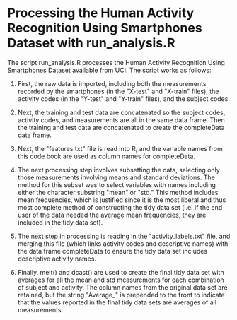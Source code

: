 Processing the Human Activity Recognition Using Smartphones Dataset with run_analysis.R
========================================================

The script run_analysis.R processes the Human Activity Recognition Using Smartphones Dataset available from UCI. The script works as follows:

1. First, the raw data is imported, including both the measurements recorded by the smartphones (in the "X-test" and "X-train" files), the activity codes (in the "Y-test" and "Y-train" files), and the subject codes.

2. Next, the training and test data are concatenated so the subject codes, activity codes, and measurements are all in the same data frame. Then the training and test data are concatenated to create the completeData data frame.

3. Next, the "features.txt" file is read into R, and the variable names from this code book are used as column names for completeData.

4. The next processing step involves subsetting the data, selecting only those measurements involving means and standard deviations. The method for this subset was to select variables with names including either the character substring "mean" or "std." This method includes mean frequencies, which is justified since it is the most liberal and thus most complete method of constructing the tidy data set (i.e. if the end user of the data needed the average mean frequencies, they are included in the tidy data set).

5. The next step in processing is reading in the "activity_labels.txt" file, and merging this file (which links activity codes and descriptive names) with the data frame completeData to ensure the tidy data set includes descriptive activity names.

6. Finally, melt() and dcast() are used to create the final tidy data set with averages for all the mean and std measurements for each combination of subject and activity. The column names from the original data set are retained, but the string "Average_" is prepended to the front to indicate that the values reported in the final tidy data sets are averages of all measurements.